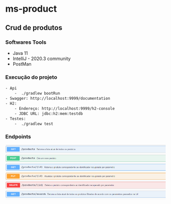 # ms-product

## Crud de produtos

### Softwares Tools

- Java 11
- IntelliJ - 2020.3 community
- PostMan

### Execução do projeto

    - Api
        -  ./gradlew bootRun
    - Swagger: http://localhost:9999/documentation
    - H2: 
        - Endereço: http://localhost:9999/h2-console
        - JDBC URL: jdbc:h2:mem:testdb
    - Testes:
        -  ./gradlew test

### Endpoints
![](img/img.png)
     
     

